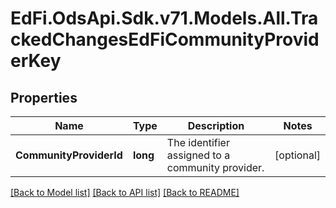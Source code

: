 # EdFi.OdsApi.Sdk.v71.Models.All.TrackedChangesEdFiCommunityProviderKey

## Properties

Name | Type | Description | Notes
------------ | ------------- | ------------- | -------------
**CommunityProviderId** | **long** | The identifier assigned to a community provider. | [optional] 

[[Back to Model list]](../../README.md#documentation-for-models) [[Back to API list]](../../README.md#documentation-for-api-endpoints) [[Back to README]](../../README.md)

